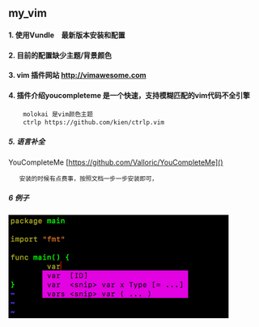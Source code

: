 ##  my_vim

####  1. 使用Vundle　最新版本安装和配置
####  2. 目前的配置缺少主题/背景颜色
####  3. vim 插件网站  http://vimawesome.com 
####  4. 插件介绍youcompleteme 是一个快速，支持模糊匹配的vim代码不全引擎
        molokai 是vim颜色主题
        ctrlp https://github.com/kien/ctrlp.vim 
#####  5. 语言补全
   
 YouCompleteMe [https://github.com/Valloric/YouCompleteMe]() 
        
       安装的时候有点费事，按照文档一步一步安装即可，

#####  6 例子

   ![](images/goimages.png)
   
   
   